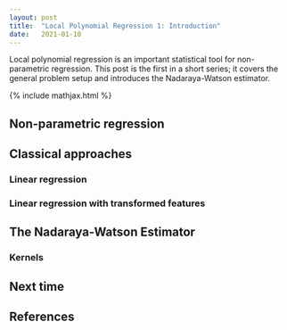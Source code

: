 ```yaml
---
layout: post
title:  "Local Polynomial Regression 1: Introduction"
date:   2021-01-10
---
```


Local polynomial regression is an important statistical tool
for non-parametric regression.
This post is the first in a short series;
it covers the general problem setup
and introduces the Nadaraya-Watson estimator.



{% include mathjax.html %}

<div style="display:none">
  $\newcommand \E {\mathbb{E}}$
  $\newcommand \P {\mathbb{E}}$
</div>



## Non-parametric regression




## Classical approaches

### Linear regression

### Linear regression with transformed features

## The Nadaraya-Watson Estimator

### Kernels


## Next time

## References
